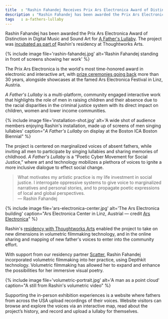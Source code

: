```yaml
---
title  : "Rashin Fahandej Receives Prix Ars Electronica Award of Distinction"
description : "Rashin Fahandej has been awarded the Prix Ars Electronica Award of Distinction in Digital Music and Sound Art for A Father's Lullaby."
tags   : a-fathers-lullaby
---
```

Rashin Fahandej has been awarded the Prix Ars Electronica Award of Distinction in Digital Music and Sound Art for [A Father's Lullaby](/projects/a-fathers-lullaby/). The project was [incubated as part of](https://thoughtworksarts.io/blog/rashin-fahandej-awarded-volumtric-filmmaking-residency/) Rashin's residency at Thoughtworks Arts.

{% include image file='rashin-fahandej.jpg'
   alt='Rashin Fahandej standing in front of screens showing her work' %}

The Prix Ars Electronica is the world's most time-honored award in electronic and interactive art, with [prize ceremonies going back](https://ars.electronica.art/prix/) more than 30 years, alongside showcases at the famed Ars Electronica Festival in Linz, Austria.

<!--excerpt-ends-->

_A Father's Lullaby_ is a multi-platform, community engaged interactive work that highlights the role of men in raising children and their absence due to the racial disparities in the criminal justice system with its direct impact on children, women and lower income communities.

{% include image file='installation-shot.jpg'
   alt='A wide shot of audience members enjoying Rashin\'s installation, made up of screens of men singing lullabies'
   caption="_A Father's Lullaby_ on display at the Boston ICA Boston Biennial" %}

The project is centered on marginalized voices of absent fathers, while inviting all men to participate by singing lullabies and sharing memories of childhood. _A Father's Lullaby_ is a “Poetic Cyber Movement for Social Justice,” where art and technology mobilizes a plethora of voices to ignite a more inclusive dialogue to effect social change.

> What motivates my artistic practice is my life investment in social justice. I interrogate oppressive systems to give voice to marginalized narratives and personal stories, and to propagate poetic expressions of local and global perspectives.<br><span class='quotee'>— Rashin Fahandej</span>

{% include image file='ars-electronica-center.jpg'
   alt='The Ars Electronica building'
   caption="Ars Electronica Center in Linz, Austrial &mdash; credit [Ars Electronica](https://www.flickr.com/photos/arselectronica/33698682675/)" %}

Rashin's [residency with Thoughtworks Arts](/projects/a-fathers-lullaby/) enabled the project to take on new dimensions in volumetric filmmaking technology, and in the online sharing and mapping of new father's voices to enter into the community effort.

With support from our residency partner [Scatter](http://scatter.nyc/), Rashin Fahandej incorporated volumetric filmmaking into her practice, using Depthkit technology. Volumetric filmmaking has allowed her to expand and enhance the possibilities for her immersive visual poetry.

{% include image file='volumetric-portrait.jpg'
   alt='A man as a point cloud'
   caption="A still from Rashin's volumetric video" %}

Supporting the in-person exhibition experiences is a website where fathers from across the USA upload recordings of their voices. Website visitors can browse and explore the voices via an interactive map, read about the project’s history, and record and upload a lullaby for themselves.